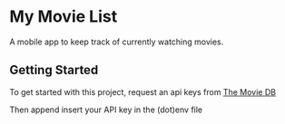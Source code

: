 # My Movie List

A mobile app to keep track of currently watching movies.

## Getting Started
To get started with this project, request an api keys from [The Movie DB](https://developers.themoviedb.org/3/getting-started/introduction)

Then append insert your API key in the (dot)env file 
